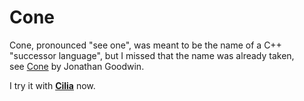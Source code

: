 # Cone
Cone, pronounced "see one", was meant to be the name of a C++ "successor language", but I missed that the name was already taken,  
see [Cone](https://cone.jondgoodwin.com/) by Jonathan Goodwin.

I try it with [**Cilia**](CiliaLang.org) now.
